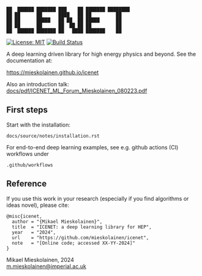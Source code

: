 ```
██  ██████ ███████ ███    ██ ███████ ████████
██ ██      ██      ████   ██ ██         ██   
██ ██      █████   ██ ██  ██ █████      ██   
██ ██      ██      ██  ██ ██ ██         ██   
██  ██████ ███████ ██   ████ ███████    ██   
```
[![License: MIT](https://img.shields.io/badge/License-MIT-yellow.svg)](https://opensource.org/licenses/MIT)
[![Build Status](https://github.com/mieskolainen/icenet/actions/workflows/icenet-install-test.yml/badge.svg)](https://github.com/mieskolainen/icenet/actions)

A deep learning driven library for high energy physics and beyond. See the documentation at:

https://mieskolainen.github.io/icenet

Also an introduction talk: [docs/pdf/ICENET_ML_Forum_Mieskolainen_080223.pdf](docs/pdf/ICENET_ML_Forum_Mieskolainen_080223.pdf)

## First steps

Start with the installation:

```
docs/source/notes/installation.rst
```

For end-to-end deep learning examples, see e.g. github actions (CI) workflows under
```
.github/workflows
```

## Reference

If you use this work in your research (especially if you find algorithms or ideas novel), please cite:
```
@misc{icenet,
  author = "{Mikael Mieskolainen}",
  title  = "ICENET: a deep learning library for HEP",
  year   = "2024",
  url    = "https://github.com/mieskolainen/icenet",
  note   = "[Online code; accessed XX-YY-2024]"
}
```


Mikael Mieskolainen, 2024 \
m.mieskolainen@imperial.ac.uk

